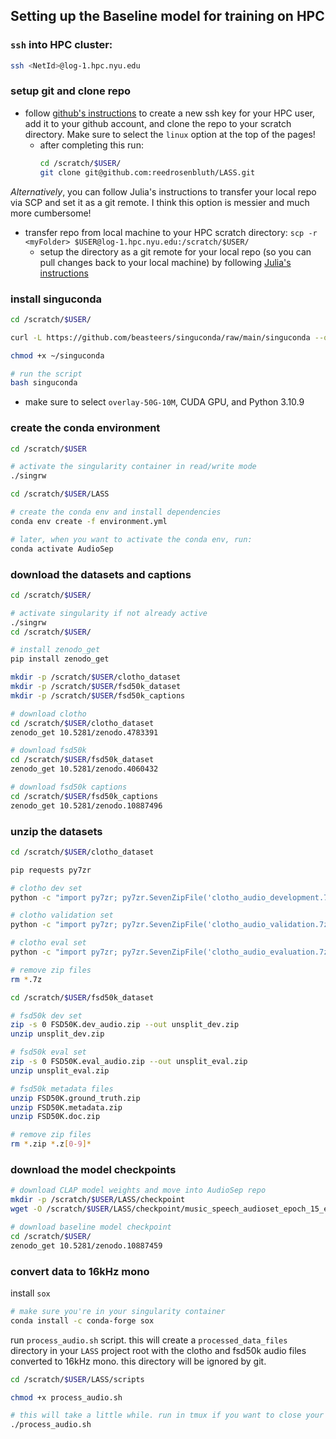 ## Setting up the Baseline model for training on HPC

### `ssh` into HPC cluster:
```bash
ssh <NetId>@log-1.hpc.nyu.edu
```

### setup git and clone repo
- follow [github's instructions](https://docs.github.com/en/authentication/connecting-to-github-with-ssh/adding-a-new-ssh-key-to-your-github-account#about-addition-of-ssh-keys-to-your-account) to create a new ssh key for your HPC user, add it to your github account, and clone the repo to your scratch directory. Make sure to select the `linux` option at the top of the pages!
  - after completing this run:
    ```bash
    cd /scratch/$USER/
    git clone git@github.com:reedrosenbluth/LASS.git
    ```

*Alternatively*, you can follow Julia's instructions to transfer your local repo via SCP and set it as a git remote. I think this option is messier and much more cumbersome!

- transfer repo from local machine to your HPC scratch directory: `scp -r <myFolder> $USER@log-1.hpc.nyu.edu:/scratch/$USER/`
  - setup the directory as a git remote for your local repo (so you can pull changes back to your local machine) by following [Julia's instructions](https://github.com/juliawilkins/nyu-csgy9223-ML25/blob/main/HPC_tips.md)

### install singuconda
```bash
cd /scratch/$USER/

curl -L https://github.com/beasteers/singuconda/raw/main/singuconda --output /scratch/$USER/singuconda

chmod +x ~/singuconda

# run the script 
bash singuconda
```
- make sure to select `overlay-50G-10M`, CUDA GPU, and Python 3.10.9

### create the conda environment
```bash
cd /scratch/$USER

# activate the singularity container in read/write mode
./singrw

cd /scratch/$USER/LASS

# create the conda env and install dependencies
conda env create -f environment.yml

# later, when you want to activate the conda env, run:
conda activate AudioSep
```

### download the datasets and captions
```bash
cd /scratch/$USER/

# activate singularity if not already active
./singrw
cd /scratch/$USER/

# install zenodo_get
pip install zenodo_get

mkdir -p /scratch/$USER/clotho_dataset
mkdir -p /scratch/$USER/fsd50k_dataset
mkdir -p /scratch/$USER/fsd50k_captions

# download clotho
cd /scratch/$USER/clotho_dataset
zenodo_get 10.5281/zenodo.4783391

# download fsd50k
cd /scratch/$USER/fsd50k_dataset
zenodo_get 10.5281/zenodo.4060432

# download fsd50k captions
cd /scratch/$USER/fsd50k_captions
zenodo_get 10.5281/zenodo.10887496

```

### unzip the datasets
```bash
cd /scratch/$USER/clotho_dataset

pip requests py7zr

# clotho dev set
python -c "import py7zr; py7zr.SevenZipFile('clotho_audio_development.7z').extractall('/scratch/$USER/clotho_dataset/development')"

# clotho validation set
python -c "import py7zr; py7zr.SevenZipFile('clotho_audio_validation.7z').extractall('/scratch/$USER/clotho_dataset/validation')"

# clotho eval set
python -c "import py7zr; py7zr.SevenZipFile('clotho_audio_evaluation.7z').extractall('/scratch/$USER/clotho_dataset/evaluation')"

# remove zip files
rm *.7z

cd /scratch/$USER/fsd50k_dataset

# fsd50k dev set
zip -s 0 FSD50K.dev_audio.zip --out unsplit_dev.zip
unzip unsplit_dev.zip

# fsd50k eval set
zip -s 0 FSD50K.eval_audio.zip --out unsplit_eval.zip
unzip unsplit_eval.zip

# fsd50k metadata files
unzip FSD50K.ground_truth.zip
unzip FSD50K.metadata.zip
unzip FSD50K.doc.zip

# remove zip files
rm *.zip *.z[0-9]*
```

### download the model checkpoints
```bash
# download CLAP model weights and move into AudioSep repo
mkdir -p /scratch/$USER/LASS/checkpoint
wget -O /scratch/$USER/LASS/checkpoint/music_speech_audioset_epoch_15_esc_89.98.pt https://huggingface.co/spaces/Audio-AGI/AudioSep/resolve/main/checkpoint/music_speech_audioset_epoch_15_esc_89.98.pt?download=true

# download baseline model checkpoint
cd /scratch/$USER/
zenodo_get 10.5281/zenodo.10887459
```

### convert data to 16kHz mono

install `sox`
```bash
# make sure you're in your singularity container
conda install -c conda-forge sox

```

run `process_audio.sh` script. this will create a `processed_data_files` directory in your `LASS` project root with the clotho and fsd50k audio files converted to 16kHz mono. this directory will be ignored by git.
```bash
cd /scratch/$USER/LASS/scripts

chmod +x process_audio.sh

# this will take a little while. run in tmux if you want to close your laptop and return later
./process_audio.sh
```
